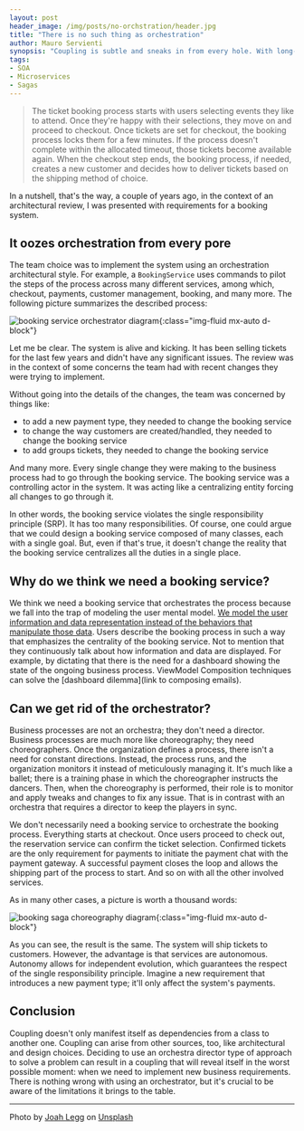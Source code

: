 ```yaml
---
layout: post
header_image: /img/posts/no-orchstration/header.jpg
title: "There is no such thing as orchestration"
author: Mauro Servienti
synopsis: "Coupling is subtle and sneaks in from every hole. With long-running business processes, the overall business problem tends to take precedence over what seems to be a minor concern. Unfortunately, those choices might turn against us in the long run."
tags:
- SOA
- Microservices
- Sagas
---
```


> The ticket booking process starts with users selecting events they like to attend. Once they're happy with their selections, they move on and proceed to checkout. Once tickets are set for checkout, the booking process locks them for a few minutes. If the process doesn't complete within the allocated timeout, those tickets become available again. When the checkout step ends, the booking process, if needed, creates a new customer and decides how to deliver tickets based on the shipping method of choice.

In a nutshell, that's the way, a couple of years ago, in the context of an architectural review, I was presented with requirements for a booking system.

## It oozes orchestration from every pore

The team choice was to implement the system using an orchestration architectural style. For example, a `BookingService` uses commands to pilot the steps of the process across many different services, among which, checkout, payments, customer management, booking, and many more. The following picture summarizes the described process:

![booking service orchestrator diagram](/img/posts/no-orchstration/orchestrator.png){:class="img-fluid mx-auto d-block"}

Let me be clear. The system is alive and kicking. It has been selling tickets for the last few years and didn't have any significant issues. The review was in the context of some concerns the team had with recent changes they were trying to implement.

Without going into the details of the changes, the team was concerned by things like:

-  to add a new payment type, they needed to change the booking service
- to change the way customers are created/handled, they needed to change the booking service
- to add groups tickets, they needed to change the booking service

And many more. Every single change they were making to the business process had to go through the booking service. The booking service was a controlling actor in the system. It was acting like a centralizing entity forcing all changes to go through it.

In other words, the booking service violates the single responsibility principle (SRP). It has too many responsibilities. Of course, one could argue that we could design a booking service composed of many classes, each with a single goal. But, even if that's true, it doesn't change the reality that the booking service centralizes all the duties in a single place.

## Why do we think we need a booking service?

We think we need a booking service that orchestrates the process because we fall into the trap of modeling the user mental model. [We model the user information and data representation instead of the behaviors that manipulate those data](https://milestone.topics.it/2021/02/02/do-not-trust-the-user-mental-model.html). Users describe the booking process in such a way that emphasizes the centrality of the booking service. Not to mention that they continuously talk about how information and data are displayed. For example, by dictating that there is the need for a dashboard showing the state of the ongoing business process. ViewModel Composition techniques can solve the [dashboard dilemma](link to composing emails).

## Can we get rid of the orchestrator?

Business processes are not an orchestra; they don't need a director. Business processes are much more like choreography; they need choreographers. Once the organization defines a process, there isn't a need for constant directions. Instead, the process runs, and the organization monitors it instead of meticulously managing it. It's much like a ballet; there is a training phase in which the choreographer instructs the dancers. Then, when the choreography is performed, their role is to monitor and apply tweaks and changes to fix any issue. That is in contrast with an orchestra that requires a director to keep the players in sync.

We don't necessarily need a booking service to orchestrate the booking process. Everything starts at checkout. Once users proceed to check out, the reservation service can confirm the ticket selection. Confirmed tickets are the only requirement for payments to initiate the payment chat with the payment gateway. A successful payment closes the loop and allows the shipping part of the process to start. And so on with all the other involved services.

As in many other cases, a picture is worth a thousand words:

![booking saga choreography diagram](/img/posts/no-orchstration/choreopgraphy.png){:class="img-fluid mx-auto d-block"}

As you can see, the result is the same. The system will ship tickets to customers. However, the advantage is that services are autonomous. Autonomy allows for independent evolution, which guarantees the respect of the single responsibility principle. Imagine a new requirement that introduces a new payment type; it'll only affect the system's payments.

## Conclusion

Coupling doesn't only manifest itself as dependencies from a class to another one. Coupling can arise from other sources, too, like architectural and design choices. Deciding to use an orchestra director type of approach to solve a problem can result in a coupling that will reveal itself in the worst possible moment: when we need to implement new business requirements. There is nothing wrong with using an orchestrator, but it's crucial to be aware of the limitations it brings to the table.

---

Photo by <a href="https://unsplash.com/@sohcahjoah?utm_source=unsplash&utm_medium=referral&utm_content=creditCopyText">Joah Legg</a> on <a href="https://unsplash.com/s/photos/orchestra-director?utm_source=unsplash&utm_medium=referral&utm_content=creditCopyText">Unsplash</a>
